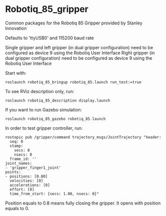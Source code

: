 # Robotiq_85_gripper
Common packages for the Robotiq 85 Gripper provided by Stanley Innovation

Defaults to 'ttyUSB0' and 115200 baud rate

Single gripper and left gripper (in dual gripper configuration) need to be configured as device 9 using the Robotiq User Interface
Right gripper (in dual gripper configuration) need to be configured as device 9 using the Robotiq User Interface

Start with:
```
roslaunch robotiq_85_bringup robotiq_85.launch run_test:=true
```

To see RViz description only, run:
```
roslaunch robotiq_85_description display.launch

```

If you want to run Gazebo simulation:
```
roslaunch robotiq_85_gazebo robotiq_85.launch
```

In order to test gripper controller, run:
```
rostopic pub /gripper/command trajectory_msgs/JointTrajectory "header:
  seq: 0
  stamp:
    secs: 0
    nsecs: 0
  frame_id: ''
joint_names:
- 'gripper_finger1_joint'
points:
- positions: [0.80]
  velocities: [0]
  accelerations: [0]
  effort: [0]
  time_from_start: {secs: 1.00, nsecs: 0}"
```

Position equals to 0.8 means fully closing the gripper. It opens with position equals to 0.
